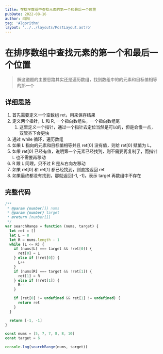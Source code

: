 ```yaml
---
title: 在排序数组中查找元素的第一个和最后一个位置
pubDate: 2022-08-16
author: 向阳
tag: 'Algorithm'
layout: '../../layouts/PostLayout.astro'
---
```


# 在排序数组中查找元素的第一个和最后一个位置

> 解这道题的主要思路其实还是遍历数组，找到数组中的的元素和目标值相等的那一个

## 详细思路

1. 首先需要定义一个空数组 ret，用来保存结果
2. 定义两个指针，L 和 R, 一个指向数组头，一个指向数组尾
   1. 这里定义一个指针，通过一个指针去定位当然是可以的，但是会慢一点，双管齐下会更快
3. 通过 while 循环，遍历数组
4. 如果 L 指向的元素和目标值相等并且 ret[0] 没有值，则给 ret[0] 赋值为 L，
5. 如果 ret[0] 已经有值，说明第一个元素已经找到，则不需要再复制了，而指针 L 也不需要再移动
6. R 跟 L 同理，只不过 R 是从右向左移动
7. 如果 ret[0] 和 ret[1] 都已经找到，则直接返回 ret
8. 如果最终都没有找到，那就返回[-1, -1]，表示 target 再数组中不存在

## 完整代码

```javascript
/**
 * @param {number[]} nums
 * @param {number} target
 * @return {number[]}
 */
var searchRange = function (nums, target) {
  let ret = []
  let L = 0
  let R = nums.length - 1
  while (L <= R) {
    if (nums[L] === target && !ret[0]) {
      ret[0] = L
    } else if (!ret[0]) {
      L++
    }
    if (nums[R] === target && !ret[1]) {
      ret[1] = R
    } else if (!ret[1]) {
      R--
    }

    if (ret[0] != undefined && ret[1] != undefined) {
      return ret
    }
  }

  return [-1, -1]
}

const nums = [5, 7, 7, 8, 8, 10]
const target = 6

console.log(searchRange(nums, target))
```
